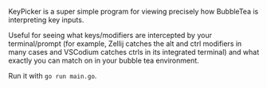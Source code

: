 KeyPicker is a super simple program for viewing precisely how BubbleTea is interpreting key inputs.

Useful for seeing what keys/modifiers are intercepted by your terminal/prompt (for example, Zellij catches the alt and ctrl modifiers in many cases and VSCodium catches ctrls in its integrated terminal) and what exactly you can match on in your bubble tea environment.

Run it with `go run main.go`.